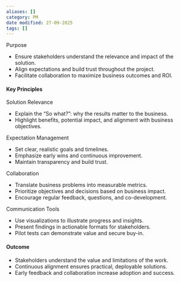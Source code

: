 ```yaml
---
aliases: []
category: PM
date modified: 27-09-2025
tags: []
---
```

Purpose
* Ensure stakeholders understand the relevance and impact of the solution.
* Align expectations and build trust throughout the project.
* Facilitate collaboration to maximize business outcomes and ROI.
#### Key Principles

Solution Relevance

   * Explain the “So what?”: why the results matter to the business.
   * Highlight benefits, potential impact, and alignment with business objectives.

Expectation Management

   * Set clear, realistic goals and timelines.
   * Emphasize early wins and continuous improvement.
   * Maintain transparency and build trust.

Collaboration

   * Translate business problems into measurable metrics.
   * Prioritize objectives and decisions based on business impact.
   * Encourage regular feedback, questions, and co-development.

Communication Tools
   * Use visualizations to illustrate progress and insights.
   * Present findings in actionable formats for stakeholders.
   * Pilot tests can demonstrate value and secure buy-in.

#### Outcome
* Stakeholders understand the value and limitations of the work.
* Continuous alignment ensures practical, deployable solutions.
* Early feedback and collaboration increase adoption and success.
